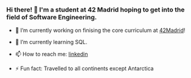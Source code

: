 ### Hi there! 👋 I'm a student at 42 Madrid hoping to get into the field of Software Engineering.

- 🔭 I’m currently working on finising the core curriculum at [42Madrid](https://www.42network.org/)!

- 🌱 I’m currently learning SQL. 

- 📫 How to reach me: [linkedin](www.linkedin.com/in/federicosalalois)

- ⚡ Fun fact: Travelled to all continents except Antarctica
